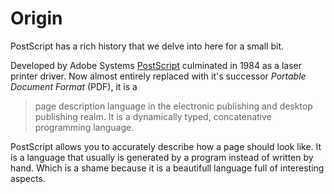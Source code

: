 # Origin
PostScript has a rich history that we delve into here for a small bit.

Developed by Adobe Systems [PostScript][wikipedia:postscript] culminated in 1984 as a laser printer driver. Now almost entirely replaced with it's successor _Portable Document Format_ (PDF), it is a

>  page description language in the electronic publishing and desktop publishing realm. It is a dynamically typed, concatenative programming language.

PostScript allows you to accurately describe how a page should look like. It is a language that usually is generated by a program instead of written by hand. Which is a shame because it is a beautifull language full of interesting aspects.

[wikipedia:postscript]: https://en.wikipedia.org/wiki/PostScript